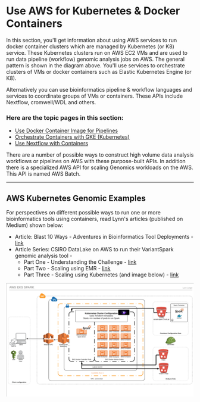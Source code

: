 # Use AWS for Kubernetes & Docker Containers

In this section, you'll get information about using AWS services to run docker container clusters which are managed by Kubernetes (or K8) service.  These Kubernetes clusters run on AWS EC2 VMs and are used to run data pipeline (workflow) genomic analysis jobs on AWS.  The general pattern is shown in the diagram above.  You'll use services to orchestrate clusters of VMs or docker containers such as Elastic Kubernetes Engine (or K8).  

Alternatively you can use bioinformatics pipeline & workflow languages and services to coordinate groups of VMs or containers.  These APIs include Nextflow, cromwell/WDL and others.

### Here are the topic pages in this section:

- [Use Docker Container Image for Pipelines](https://github.com/lynnlangit/aws-for-bioinformatics/blob/main/4_K8s_%26_Docker_Containers/1_Use_Containers_in_Pipelines.md)
- [Orchestrate Containers with GKE (Kubernetes)](https://github.com/lynnlangit/aws-for-bioinformatics/blob/main/4_K8s_%26_Docker_Containers/2_Orchestrate_Containers_with_GKE.md)
- [Use Nextflow with Containers](https://github.com/lynnlangit/aws-for-bioinformatics/blob/main/4_K8s_%26_Docker_Containers/3_Use_Nextflow_with_Containers.md)

There are a number of possible ways to construct high volume data analysis workflows or pipelines on AWS with these purpose-built APIs.  In addition there is a specialized AWS API for scaling Genomics workloads on the AWS. This API is named AWS Batch.  

---

## AWS Kubernetes Genomic Examples

For perspectives on different possible ways to run one or more bioinformatics tools using containers, read Lynn's articles (published on Medium) shown below:  

- Article: Blast 10 Ways - Adventures in Bioinformatics Tool Deployments - [link](https://medium.com/@lynnlangit/blast-10-ways-3db78f881059)
- Article Series: CSIRO DataLake on AWS to run their VariantSpark genomic analysis tool - 
    - Part One - Understanding the Challenge - [link](https://lynnlangit.medium.com/scaling-custom-machine-learning-on-aws-d9dc7edfbff9)
    - Part Two - Scaling using EMR - [link](https://lynnlangit.medium.com/scaling-custom-machine-learning-on-aws-part-2-emr-6dfc3cd91a1f)
    - Part Three - Scaling using Kubernetes (and image below) - [link](https://lynnlangit.medium.com/scaling-custom-machine-learning-on-aws-part-3-kubernetes-5427d96f825b)
        
<img src="https://github.com/lynnlangit/aws-for-bioinformatics/blob/main/4_K8s_%26_Docker_Containers/images/csiro-vs-k8.png" width=800>




